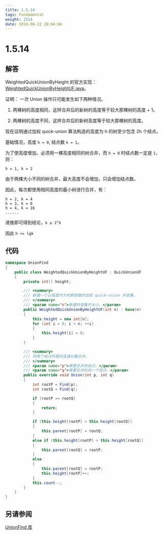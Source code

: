 ```yaml
---
title: 1.5.14
tags: Fundamental
weight: 1514
date: 2018-06-22 20:04:04
---
```


# 1.5.14


## 解答

WeightedQuickUnionByHeight 的官方实现：[WeightedQuickUnionByHeightUF.java](http://algs4.cs.princeton.edu/15uf/WeightedQuickUnionByHeightUF.java.html)。

证明：
 一次 Union 操作只可能发生如下两种情况。

 1. 两棵树的高度相同，这样合并后的新树的高度等于较大那棵树的高度 + 1。
 
 2. 两棵树的高度不同，这样合并后的新树高度等于较大那棵树的高度。 

现在证明通过加权 quick-union 算法构造的高度为 h 的树至少包含 2h 个结点。

基础情况，高度 `h = 0`, 结点数 `k = 1`。

为了使高度增加，必须用一棵高度相同的树合并，而 `h = 0` 时结点数一定是 `1`，则：

`h = 1, k = 2`

由于两棵大小不同的树合并，最大高度不会增加，只会增加结点数。

因此，每次都使用相同高度的最小树进行合并，有：

```
h = 2, k = 4
h = 3, k = 8
h = 4, k = 16
......
```

递推即可得到结论，`k ≥ 2^h`

因此 `h <= lgk`

## 代码

```csharp
namespace UnionFind
{
    public class WeightedQuickUnionByHeightUF : QuickUnionUF
    {
        private int[] height;

        /// <summary>
        /// 新建一个以高度作为判断依据的加权 quick-union 并查集。
        /// </summary>
        /// <param name="n">新建并查集的大小。</param>
        public WeightedQuickUnionByHeightUF(int n) : base(n)
        {
            this.height = new int[n];
            for (int i = 0; i < n; ++i)
            {
                this.height[i] = 0;
            }
        }

        /// <summary>
        /// 将两个结点所属的连通分量合并。
        /// </summary>
        /// <param name="p">需要合并的结点。</param>
        /// <param name="q">需要合并的另一个结点。</param>
        public override void Union(int p, int q)
        {
            int rootP = Find(p);
            int rootQ = Find(q);

            if (rootP == rootQ)
            {
                return;
            }

            if (this.height[rootP] < this.height[rootQ])
            {
                this.parent[rootP] = rootQ;
            }
            else if (this.height[rootP] > this.height[rootQ])
            {
                this.parent[rootQ] = rootP;
            }
            else
            {
                this.parent[rootQ] = rootP;
                this.height[rootP]++;
            }
            this.count--;
        }
    }
}
```

## 另请参阅

[UnionFind 库](https://github.com/ikesnowy/Algorithms-4th-Edition-in-Csharp/tree/master/1%20Fundamental/1.5/UnionFind)
